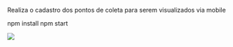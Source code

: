 Realiza o cadastro dos pontos de coleta para serem visualizados via mobile

npm install
npm start

<img src='./demo/demo.gif' />